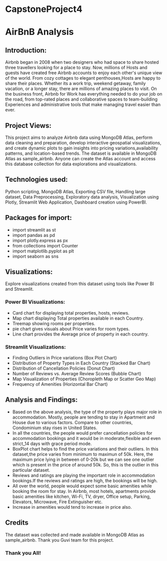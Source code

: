 # CapstoneProject4
# AirBnB Analysis

## Introduction:

Airbnb began in 2008 when two designers who had space to share hosted three travellers looking for a place to stay. Now, millions of Hosts and guests have created free Airbnb accounts to enjoy each other's unique view of the world.           From cozy cottages to elegant penthouses,Hosts are happy to share their places. Whether its a work trip, weekend getaway, family vacation, or a longer stay, there are millions of amazing places to visit.
On the business front, Airbnb for Work has everything needed to do your job on the road, from top-rated places and collaborative spaces to team-building Experiences and administrative tools that make managing travel easier than ever.

## Project Views:

This project aims to analyze Airbnb data using MongoDB Atlas, perform data cleaning and preparation, develop interactive geospatial visualizations, and create dynamic plots to gain insights into pricing variations,availability patterns, and location-based trends.
The dataset is available in MongoDB Atlas as sample_airbnb. Anyone can create the Atlas account and access this database collection for data explorations and visualizations.

## Technologies used:

Python scripting, MongoDB Atlas, Exporting CSV file, Handling large dataset, Data Preprocessing, Exploratory data analysis, Visualization using Plotly, Streamlit Web Application, Dashboard creation using PowerBI.

## Packages for import:

- import streamlit as st
- import pandas as pd
- import plotly.express as px
- from collections import Counter
- import matplotlib.pyplot as plt
- import seaborn as sns
  
## Visualizations:

Explore visualizations created from this dataset using tools like Power BI and Streamlit.

### Power BI Visualizations:
- Card chart for displaying total properties, hosts, reviews.
- Map chart displaying Total properties available in each Country.
- Treemap showing rooms per properties.
- pie chart gives visuals about Price varies for room types.
- Line chart provides the Average price of property in each country.

### Streamlit Visualizations:

- Finding Outliers in Price variations (Box Plot Chart)
- Distribution of Property Types in Each Country (Stacked Bar Chart)
- Distribution of Cancellation Policies (Donut Chart)
- Number of Reviews vs. Average Review Scores (Bubble Chart)
- Map Visualization of Properties (Choropleth Map or Scatter Geo Map)
- Frequency of Amenities (Horizontal Bar Chart)

## Analysis and Findings:

- Based on the above analysis, the type of the property plays major role in accommodation. Mostly, people are tending to stay in Apartment and House due to various factors. Compare to other countries, Condominium stay rises in United States.
- In all the countries, the people would prefer cancellation policies for accommodation bookings and it would be in moderate,flexible and even strict_14 days with grace period mode.
- BoxPlot chart helps to find the price variations and their outliers. In this dataset,the price varies  from minimum to maximun of 50k. Here, the maximum price lying in between of 0-20k but we can see one outlier which is present in the price of around 50k. So, this is the outlier in this particular dataset.
- Reviews and ratings are playing the important role in accommodation bookings.If the reviews and ratings are high, the bookings will be high.
- All over the world, people would expect some basic amenities while booking the room for stay. In Airbnb, most hotels, apartments provide basic amenities like kitchen, Wi-Fi, TV, dryer, Office setup, Parking, Elevators, Microwave, Fire Extinguisher etc.
- Increase in amenities would tend to increase in price also.

## Credits

The dataset was collected and made available in MongoDB Atlas as sample_airbnb. Thank you  Guvi team for this project.

### Thank you All!


